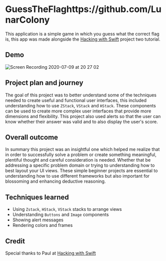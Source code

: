 # GuessTheFlaghttps://github.com/LunarColony
This application is a simple game in which you guess what the correct flag is, this app was made alongside the [Hacking with Swift](https://www.hackingwithswift.com/100/swiftui/20) project two tutorial.

## Demo
![Screen Recording 2020-07-09 at 20 27 02](https://user-images.githubusercontent.com/64978825/87084024-70c8ae80-c225-11ea-9ec4-45a19c9f88d0.gif)

## Project plan and journey
The goal of this project was to better understand some of the techniques needed to create useful and functional user interfaces, this included understanding how to use `ZStack`, `VStack` and `HStack`. These components can be used to create more complex user interfaces that provide more dimensions and flexibility. This project also used alerts so that the user can know whether their answer was valid and to also display the user's score.

## Overall outcome
In summary this project was an insightful one which helped me realize that in order to successfully solve a problem or create something meaningful, plentiful thought and careful consideration is needed. Whether that be addressing a specific problem domain or trying to understanding how to best layout your UI views. These simple beginner projects are essential to understanding how to use different frameworks but also important for blossoming and enhancing deductive reasoning.

## Techniques learned
- Using `Zstack`, `HStack`, `VStack` stacks to arrange views
- Understanding `Buttons` and `Image` components
- Showing alert messages
- Rendering colors and frames

## Credit
Special thanks to Paul at [Hacking with Swift](https://www.hackingwithswift.com/100/swiftui)
